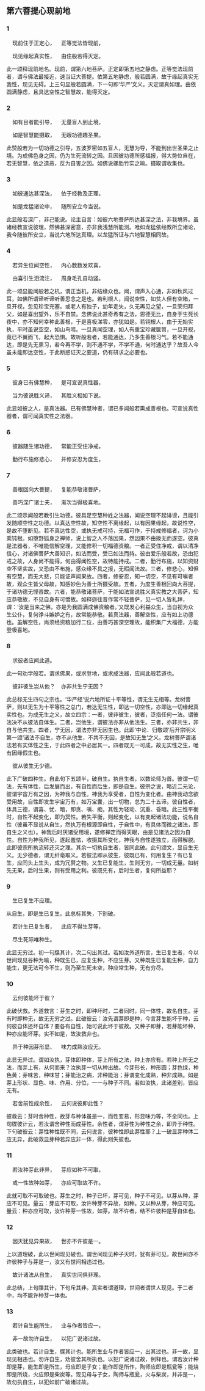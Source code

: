 ## 第六菩提心现前地

### 1

<a name="44"></a>

&nbsp;&nbsp;&nbsp;&nbsp;现前住于正定心，&nbsp;&nbsp;&nbsp;&nbsp;正等觉法皆现前，

&nbsp;&nbsp;&nbsp;&nbsp;现见缘起真实性，&nbsp;&nbsp;&nbsp;&nbsp;由住般若得灭定。

此一颂释现前地名。现前，谓第六地菩萨。正定即第五地之静虑。正等觉法现前者，谓与佛法最接近，速当证大菩提。依第五地静虑，般若圆满，故于缘起真实无我性，现见无碍。上三句显般若圆满，下一句即‘华严’文义。灭定谓真如理。由依圆满静虑，且具达空性之智慧故，能得灭定。

### 2

<a name="45"></a>

&nbsp;&nbsp;&nbsp;&nbsp;如有目者能引导，&nbsp;&nbsp;&nbsp;&nbsp;无量盲人到止境，

&nbsp;&nbsp;&nbsp;&nbsp;如是智慧能摄取，&nbsp;&nbsp;&nbsp;&nbsp;无眼功德趣圣果。

此赞般若为一切功德之引导，五波罗密如五盲人，无慧为导，不能到出世圣果之止境。为成佛色身之因，仍为生死流转之因。且因彼功德所感福报，得大势位自在，若无智慧，依之造恶，反为自害之因。如佛说骡胎竹实之喻。摄取谓收集也。

### 3

<a name="46"></a>

&nbsp;&nbsp;&nbsp;&nbsp;如彼通达甚深法，&nbsp;&nbsp;&nbsp;&nbsp;依于经教及正理，

&nbsp;&nbsp;&nbsp;&nbsp;如是龙猛诸论中，&nbsp;&nbsp;&nbsp;&nbsp;随所安立今当说。

此显般若深广，非己能说。论主自言：如彼六地菩萨所达甚深之法，非我境界。虽诸经教宣说彼理，然佛甚深密意，亦非我浅慧所能测。唯如龙猛依经教所立诸论，我今随彼所安立，当说六地所达真理。以龙猛所证与六地智慧相同故。

### 4

<a name="47"></a>

&nbsp;&nbsp;&nbsp;&nbsp;若异生位闻空性，&nbsp;&nbsp;&nbsp;&nbsp;内心数数发欢喜，

&nbsp;&nbsp;&nbsp;&nbsp;由喜引生泪流注，&nbsp;&nbsp;&nbsp;&nbsp;周身毛孔自动竖。

此一颂显能闻般若之机，谓正当机，非结缘众也。闻，谓声入心通，非如秋风过耳，如佛所谓谛听谛听善思念之是也。若利根人，闻说空性，如贫人但有空箱，一旦开视，忽见珍宝充塞。或老人有独子，幼年走失，久无再见之望，一旦荣归拜父，如是喜出望外，乐不自禁。念佛说此甚奇希有之法，恩德无比，自身于生死长夜中，亦不知何幸种此善根，于是喜极涕零，亦犹如是。若钝根人，由于无始实执，平时虽说空空，如山鸟啼。一旦真闻空理，如人有重宝珍藏箧笥，一旦开视，竟已不翼而飞，起大恐惧。故听般若者，若能通达，乃多生善根习气。若不能通达，即是先无熏习，若今再不学，则不通不学，不学不通，何时通达乎？故吾人今虽未能即达空性，于此断惑证灭之要道，仍有研求之必要也。

### 5

<a name="48"></a>

&nbsp;&nbsp;&nbsp;&nbsp;彼身已有佛慧种，&nbsp;&nbsp;&nbsp;&nbsp;是可宣说真性器，

&nbsp;&nbsp;&nbsp;&nbsp;当为彼说胜义谛，&nbsp;&nbsp;&nbsp;&nbsp;其胜义相如下说。

此显如彼之人，是真法器。已有佛慧种者，谓已多闻般若熏成善根也。可宣说真性器者，谓可闻真实性之法器。

### 6

<a name="49"></a>

&nbsp;&nbsp;&nbsp;&nbsp;彼器随生诸功德，&nbsp;&nbsp;&nbsp;&nbsp;常能正受住净戒，

&nbsp;&nbsp;&nbsp;&nbsp;勤行布施修悲心，&nbsp;&nbsp;&nbsp;&nbsp;并修安忍为度生，

### 7

<a name="50"></a>

&nbsp;&nbsp;&nbsp;&nbsp;善根回向大菩提，&nbsp;&nbsp;&nbsp;&nbsp;复能恭敬诸菩萨，

&nbsp;&nbsp;&nbsp;&nbsp;善巧深广诸士夫，&nbsp;&nbsp;&nbsp;&nbsp;渐次当得极喜地。

此二颂示闻般若教引生功德。彼具足空慧种姓之法器，闻说空理不起诽谤，且能引发随顺空性之功德。以真达空性故，知空性不离缘起，以有因果缘起，故说性空，是故不堕断见。若不真达性空，或执无戒可持，无福可作，于持戒修福者，诃为小乘钝根。如堕野狐身之禅师，说上智之人不落因果，然因果不由拨无而遂空。彼真是法器者，不唯能信解空理，又能修积一切福德资粮。一者正受住净戒，谓以清净信心，对诸佛菩萨大善知识，如法而受，受已如法而持。彼由爱乐般若故，恐由犯戒之故，人身尚不能得，何由得闻性空，故特能持戒。二者，勤行布施，以知资财空不坚实故，又恐由不布施，感众缘不具之报，无暇闻法故。三者，修悲心，知但有空慧，而无大悲，只能证声闻果故。四者，修安忍，知一切空，不见有可嗔者故，观众生皆父母故，知感妙色为善士所摄受故。五者，为度生善根回向大菩提，于诸功德无悭吝故。六者，能恭敬诸菩萨，于能如法宣说胜义真实教之大菩萨，知应恭敬故，不见自身有可憍故。如释迦往昔作常不轻菩萨，见一切人皆礼拜，谓：‘汝是当来之佛，亦是为我圆满成佛资粮者。’又既发心利益众生，当自视为众生公仆，复何诤斗嫉妒之有，故常能恭敬。若真法器，善解空性，应有如上功德也。虽解空性，尚须经资粮加行二位，由善巧甚深空理故，能积集广大福德，方能登极喜地。

### 8

<a name="51"></a>

&nbsp;&nbsp;&nbsp;&nbsp;求彼者应闻此道。

此一句劝学般若。谓求佛果，或求登地，或求成法器，应闻此般若道也。

&nbsp;&nbsp;&nbsp;&nbsp;彼非彼生岂从他？&nbsp;&nbsp;&nbsp;&nbsp;亦非共生宁无因？

此总标无生四句之宗也。‘华严经’说六地所证十平等性，谓无生无相等。龙树菩萨，则以无生为十平等性之总门，若达无生性，即达一切空性，亦即达一切缘起真实性也。为成无生之义，故立四宗：一者，彼非彼生，彼者，泛指任何一法。谓彼法决不从彼法自体生。二者，岂他生，谓彼法亦非从他法生。三者，亦非共生，非自与他共生。四者，宁无因，谓法亦非无因生也。此即‘中论．归敬颂’后开宗明义第一颂‘诸法不自生，亦不从他生，不共不无因，是故知无生’之义。龙树菩萨谓诸法若有实体性之生，于此四者之中必居其一。四者既无一可成，故无实性之生，唯有因缘假生也。

&nbsp;&nbsp;&nbsp;&nbsp;彼从彼生无少德。

此下广破四种生。自此句下五颂半，破自生。执自生者，以数论师为首。彼谓一切法，先有体性，后发展而出，有自性而后生，即是自生。彼宗之说，略近二元论，彼谓宇宙万有之因，为神我与自性。神我为享受者，自性为变化者。由神我动念欲受用故，自性即发生宇宙万有，如万宝囊，出一切物，总为二十五谛。彼自性者，体具三德，谓喜、忧、暗，即贪、嗔、痴，其性为轻动、沉重、昏暗。此三性平衡时，自性不起变化，即为冥性。若失平衡，则起变化，以有变起诸法功能，说名自性（彼虽不显说从自生，然执万有根源即自性，于自性中，有具体而微之诸法，即自生之义也）。神我后时厌诸受用境，遂修禅定而得天眼，由是见诸法之因为自性。自性为神我所见，遂起羞怯，收摄其所变化，神我与自性遂独立，而得解脱。此即彼宗所执流转还灭之理。其余一切执自生者，皆同此破。此句颂文，显自生无义。无少德者，谓无纤毫取义。若彼法即从彼生，彼既已有，何用复生？有已复生，应同头上生头，成为冗赘之物。又生已复能生，生则无穷，一切成无量。如树先无果，后时生果，则有受用之利。彼既先有，后时生者，复何所益耶？

### 9

<a name="52"></a>

&nbsp;&nbsp;&nbsp;&nbsp;生已复生不应理。

从自生，即是生已复生。此总标其失，下别破。

&nbsp;&nbsp;&nbsp;&nbsp;若计生已复生者，&nbsp;&nbsp;&nbsp;&nbsp;此应不得生芽等，

&nbsp;&nbsp;&nbsp;&nbsp;尽生死际唯种生。

此显无穷过。初一句牒其计，次二句出其过。若如汝外道所言，生已复生者，今以世间现见谷种为喻，种既生已，应复生种，不应生芽。又种既生已复能生种，自力能生，更无法可令不生，则乃至生死未空，种应常生种，无有穷尽。

### 10

<a name="53"></a>

&nbsp;&nbsp;&nbsp;&nbsp;云何彼能坏于彼？

此破伏救。外道救言：芽生之时，即种坏时，二者同时，同一体性，故名自生。芽有时即种无，故无无穷之过。此破彼云：汝先谓芽即是种，今言芽生能坏于种，云何彼自体还坏自体？要各有自性，始可说此坏于彼故。又种子即芽，若芽能坏种，种亦应能坏芽。实不如是，故汝救非也。

&nbsp;&nbsp;&nbsp;&nbsp;异于种因芽形显、&nbsp;&nbsp;&nbsp;&nbsp;味力成熟汝应无。

此显无异过。谓如汝执，芽体即种体，芽上所有之法，种上亦应有。若种上所无之法，而芽上有，从何而来？汝执芽一切从种出故。今芽形长，种形圆；芽色绿，种色黄；芽味苦，种味甘；芽能治之病，非种能治；芽谓变化成熟，种非成熟。如是芽上形状、显色、味、作用、分位，一一与种子不同。若如汝执，此诸差别，皆应无有。

&nbsp;&nbsp;&nbsp;&nbsp;若舍前性成余性，&nbsp;&nbsp;&nbsp;&nbsp;云何说彼即此性？

彼救云：芽时舍种性，故芽与种体虽是一，而性变易，形显味力等，不全同也。上句牒彼计云，若汝谓舍种性而成芽性。余性者，谓芽性为种性之余，即异于种性。下句破彼云：芽性种性既不同，云何说言，彼种性即此芽性耶？上一破显芽种体二应无异，此破救显芽种若异应非一体，得此则失彼也。

### 11

<a name="54"></a>

&nbsp;&nbsp;&nbsp;&nbsp;若汝种芽此非异，&nbsp;&nbsp;&nbsp;&nbsp;芽应如种不可取，

&nbsp;&nbsp;&nbsp;&nbsp;或一性故种如芽，&nbsp;&nbsp;&nbsp;&nbsp;亦应可取故不许。

此就可取不可取破也。芽生之时，种子已坏，芽可见，种子不可见。以芽从种，芽应不可见。量云：芽应不可取，汝许种芽不异故，如种。又以种从芽，种应可见。量云：种亦应可取，汝许种芽一性故，如芽。故不许者，结不许彼种是芽自体也。

### 12

<a name="55"></a>

&nbsp;&nbsp;&nbsp;&nbsp;因灭犹见异果故，&nbsp;&nbsp;&nbsp;&nbsp;世亦不许彼是一。

上以道理破，此以世间现见破也。谓世间现见种子灭时，犹有芽可见，故世间亦不许彼种子与芽是一，汝又有世间相违过也。

&nbsp;&nbsp;&nbsp;&nbsp;故计诸法从自生，&nbsp;&nbsp;&nbsp;&nbsp;真实世间俱非理。

此总结，上句牒其计，下句斥其非。真实者谓道理，世间者谓世人现见。于二者中，均不能许种芽一体也。

### 13

<a name="56"></a>

&nbsp;&nbsp;&nbsp;&nbsp;若计自生能所生，&nbsp;&nbsp;&nbsp;&nbsp;业与作者皆应一，

&nbsp;&nbsp;&nbsp;&nbsp;非一故勿许自生，&nbsp;&nbsp;&nbsp;&nbsp;以犯广说诸过故。

此类破也。若计自生，牒其计也。能所生业与作者皆应一，出其过也。非一故，显现见相违也。勿许自生，劝彼舍其所执也。以犯广说诸过故，例释也。谓若汝计种即是芽，能生即是所生，母应即是子女；能作即是所作，陶师应即是瓶瓮等；能烧即是所烧，火应即是柴炭等。现见母与子女，陶师与瓶瓮，火与柴炭，并非是一，故勿执自生，以犯如前广破诸过故。